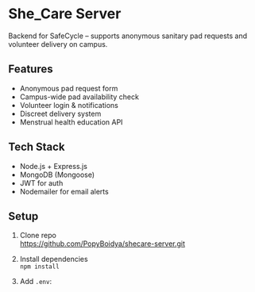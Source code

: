 # She_Care Server

Backend for SafeCycle – supports anonymous sanitary pad requests and volunteer delivery on campus.

## Features
- Anonymous pad request form
- Campus-wide pad availability check
- Volunteer login & notifications
- Discreet delivery system
- Menstrual health education API

## Tech Stack
- Node.js + Express.js
- MongoDB (Mongoose)
- JWT for auth
- Nodemailer for email alerts

## Setup
1. Clone repo  
   https://github.com/PopyBoidya/shecare-server.git

2. Install dependencies  
   `npm install`

3. Add `.env`:
